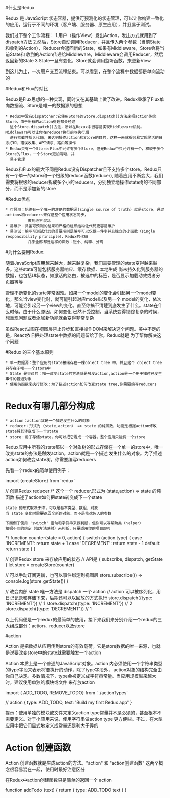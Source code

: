 #什么是Redux

Redux 是 JavaScript 状态容器，提供可预测化的状态管理，可以让你构建一致化的应用，运行于不同的环境（客户端、服务器、原生应用），并且易于测试。

我们过下整个工作流程：
1.用户（操作View）发出Action，发出方式就用到了dispatch方法
2.然后，Store自动调用Reducer，并且传入两个参数（当前State和收到的Action），Reducer会返回新的State，如果有Middleware，Store会将当前State和
  收到的Action传递给Middleware，Middleware会调用Reducer，然后返回新的State
3.State一旦有变化，Store就会调用监听函数，来更新View

到这儿为止，一次用户交互流程结束。可以看到，在整个流程中数据都是单向流动的

#Redux和Flux的对比

Redux是Flux思想的一种实现，同时又在其基础上做了改进。Redux秉承了Flux单向数据流、Store是唯一的数据源的思想

    * Redux中没有Dispatcher:它使用Store的Store.dispatch()方法来把action传给Store，由于所有的action处理都会经过
      这个Store.dispatch()方法，所以在Rexux中很容易实现Middleware机制。Middleware可以让你在reducer执行前与执行后
      进行拦截并插入代码，来达到操作action和Store的目的，这样一来就很容易实现灵活的日志打印、错误收集、API请求、路由等操作
    * Redux只有一个Store:Flux中允许有多个Store，但是Redux中只允许有一个，相较于多个Store的Flux，一个Store更加清晰，并
      易于管理

  Redux和Flux的最大不同是Redux没有Dispatcher且不支持多个store。Redux只有一个单一的store和一个根级的reduce函数(reducer),
  随着应用不断变大，我们需要将根级的reducer拆成多个小的reducers，分别独立地操作state树的不同部分，而不是添加新的store


#Redux优点

    * 可预测：始终有一个唯一的准确的数据源(single source of truth) 就是store，通过actions和reducers来保证整个应用状态同步，
              做到绝不混乱
    * 易维护：具备可预测的结果和严格的组织结构让代码更容易维护
    * 易测试：编写可测试代码的首要准则是编写可以仅做一件事并且独立的小函数（single responsibility principle），Redux的代码
              几乎全部都是这样的函数：短小、纯粹、分离


#为什么要用Redux

随着JavaScript应用越来越大，越来越复杂，我们需要管理的state变得越来越多。这些state可能包括服务器响应、缓存数据、本地生成
尚未持久化到服务器的数据，也包括UI状态，如激活的路由，被选中的标签，是否显示加载动效或者分页器等等

管理不断变化的state非常困难。如果一个model的变化会引起另一个model变化，那么当view变化时，就可能引起对应model以及另一个
model的变化，依次地，可能会引起另一个view的变化。直至你搞不清楚到底发生了什么。state在什么时候，由于什么原因，如何变化
已然不受控制。当系统变得错综复杂的时候，想重现问题或者添加新功能就会变得非常复杂

虽然React试图在视图层禁止异步和直接操作DOM来解决这个问题。美中不足的是，React依旧把处理state中数据的问题留给了你。Redux就是
为了帮你解决这个问题


#Redux 的三个基本原则

    * 单一数据源：整个应用的state被储存在一棵object tree 中，并且这个 object tree只存在于唯一一个store中
    * State 是只读的：唯一改变state的方法就是触发action,action是一个用于描述已发生事件的普通对象
    * 使用纯函数来执行修改：为了描述action如何改变state tree,你需要编写reducers


# Redux有哪几部分构成

    * action：action就是一个描述发生什么的对象
    * reducer：形式为（state,action） => state 的纯函数，功能是根据action修改state将其转变成下一个state
    * store：用于存储state，你可以把它看成一个容器，整个应用只能有一个store

Redux应用中所有的state都以一个对象树的形式存储在一个单一的store中，唯一改变state的办法是触发action，action就是一个描述
发生什么的对象。为了描述action如何改变state树，你需要编写reducers

先看一个redux的简单使用例子：

import {createStore} from 'redux'

// 创建Redux reducer
/*
    这个一个 reducer,形式为 (state,action) => state 的纯函数
    描述了action如何把state转变成下一个state

    state 的形式取决于你，可以是基本类型、数组、对象
    当 state 变化时需要返回全新的对象，而不是修改传入的参数

    下面例子使用 'switch' 语句和字符串来做判断，但你可以写帮助类（helper）
    根据不同的约定（如方法映射）来判断，只要适用你的项目即可
*/
function counter(state = 0, action) {
    switch (action.type) {
        case 'INCREMENT':
            return state + 1
        case 'DECREMENT':
            return state - 1
        default:
            return state
    }
}

// 创建Redux store 来存放应用的状态
// API是 { subscribe, dispatch, getState }
let store = createStore(counter)

// 可以手动订阅更新，也可以事件绑定到视图层
store.subscribe(() =>
    console.log(store.getState())
)

// 改变内部 state 唯一方法是 dispatch 一个 action
// action 可以被序列化，用日记记录和存储下来，后期还可以以回放的方式执行
store.dispatch({type: 'INCREMENT'})
// 1
store.dispatch({type: 'INCREMENT'})
// 2
store.dispatch({type: 'DECREMENT'})
// 1

以上代码便是一个redux的最简单的使用，接下来我们来分别介绍一个redux的三大组成部分：action、reducer以及store

#action

Action 是把数据从应用传到store的有效载荷。它是store数据的唯一来源，也就是说要改变store中的state就需要触发一个action

Action 本质上是一个普通的JavaScript对象。action 内必须使用一个字符串类型的type字段来表示将要执行的动作，除了type字段外，
action对象的结构完全由你自己决定。多数情况下，type会被定义成字符串常量。当应用规模越来越大时，建议使用单独的模块或文件
来存放action

import { ADD_TODO, REMOVE_TODO} from '../actionTypes'

// action
{
    type: ADD_TODO,
    text: 'Build my first Redux app'
}

提示：使用单独的模块或文件来定义action type常量并不是必须的，甚至根本不需要定义。对于小应用来说，使用字符串做action type
      更方便些。不过，在大型应用中把它们显式地定义成常量还是利大于弊的

# Action 创建函数

Action 创建函数就是生成action的方法。"action" 和 "action创建函数" 这两个概念很容易混在一起，使用时最好注意区分

在Redux中action创建函数只是简单的返回一个 action

function addTodo (text) {
    return {
        type: ADD_TODO
        text
    }
}

